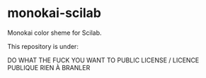 # monokai-scilab
Monokai color sheme for Scilab.

This repository is under:

DO WHAT THE FUCK YOU WANT TO PUBLIC LICENSE /  LICENCE PUBLIQUE RIEN À BRANLER
